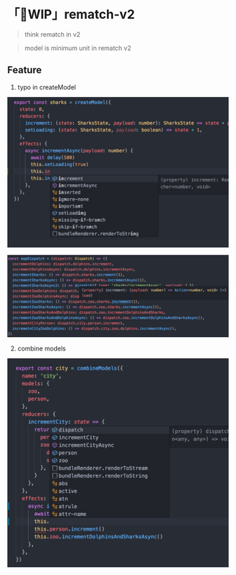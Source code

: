 # 「🚧WIP」rematch-v2
> think rematch in v2

> model is minimum unit in rematch v2

## Feature

1. typo in createModel

![typo-in-model](/docs/screenshots/typo-in-model.jpg)

![type-in-component](/docs/screenshots/typo-in-component.jpg)

2. combine models

![combine](/docs/screenshots/combine.jpg)
